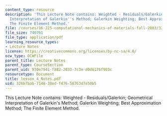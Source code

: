 ```yaml
---
content_type: resource
description: 'This Lecture Note contains: Weighted - Residuals/Galerkin; Geometrical
  Interpretation of Galerkin''s Method; Galerkin Weighting; Best Approximation Method;
  The Finite Element Method.'
file: /courses/16-225-computational-mechanics-of-materials-fall-2003/326b7bab714838edfd7658763d7e50b5_lesson_4_Notes.pdf
file_size: 740761
file_type: application/pdf
learning_resource_types:
- Lecture Notes
license: https://creativecommons.org/licenses/by-nc-sa/4.0/
ocw_type: OCWFile
parent_title: Lecture Notes
parent_type: CourseSection
parent_uid: 930e7941-f882-2033-7c3e-d0d6176f903c
resourcetype: Document
title: lesson_4_Notes.pdf
uid: 326b7bab-7148-38ed-fd76-58763d7e50b5
---
```

This Lecture Note contains: Weighted - Residuals/Galerkin; Geometrical Interpretation of Galerkin's Method; Galerkin Weighting; Best Approximation Method; The Finite Element Method.